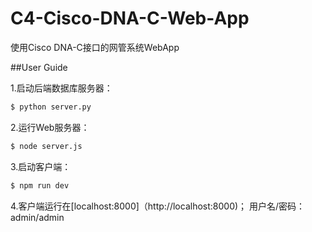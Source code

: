# C4-Cisco-DNA-C-Web-App
使用Cisco DNA-C接口的网管系统WebApp

##User Guide

1.启动后端数据库服务器：
```sh
$ python server.py
```

2.运行Web服务器：
```sh
$ node server.js
```

3.启动客户端：
```sh
$ npm run dev
```

4.客户端运行在[localhost:8000]（http://localhost:8000)；
  用户名/密码：admin/admin
 
